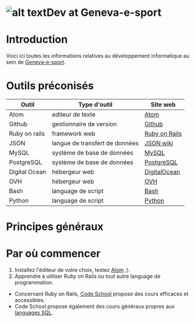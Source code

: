 # ![alt text](https://lh3.googleusercontent.com/upY2lzJL3QArYRNXIgtG5-Ddp566Pm9hTrTIjhk8B7vPlSB6ukXUOFkyThOze7J_m5_1lx8SiyqmAFe6QGyrdGzr8kCAKw-1L04LD9lutc9ZxlRVVNkbiQvsFxb4mhuUpPqsGFenFGas2_cIXvK-1GuUz6H_ALuRVcxIkM_-oLtXvpdYE1auKyuroy5p0o8daR6MTylbzRiiip50gaWZv_MBJfKhv2JBNs6ZOwMZEoPQl1bpylzpmqhImdFg1p1gINya086RViqWjAm-MvqwtKCReoW_XnMOKDgftSJ0fr-aRzw5aVlP_ixNuZ1YIS6-Cu6dZ0c83KHbYXOCFVGwHgd217b-1csd1z7--cKgAt3OksWmA6S732lNEUgeb1m4M6CmmDqueAhNEp-hI-QpMuuBpHwCbY9OnMDbHrtT9XjkX7kGxg089_itxGno4IuT5BiI_o38DUAbKzdICDA463jcKLJ01lztynHKs8uMHOVdf_jBLc8jsPKngObNAVFfMMXkaZMcaGH1BtHsN9ID45SILDJ0FDVjcyei4B9fSZwajrArchr5Tgt4haRISiTKMtnp=w104-no "Logo Geneva-e-sport")Dev at Geneva-e-sport
# Introduction
Voici ici toutes les informations relatives au développement informatique au sein de [Geneva-e-sport](http://geneva-e-sport.com).

# Outils préconisés

Outil         | Type d'outil                   | Site web
------------- | ------------------------------ | --------------------------------------------
Atom          | editeur de texte               | [Atom](http://atom.io)
Github        | gestionnaire de version        | [Github](https://desktop.github.com)
Ruby on rails | framework web                  | [Ruby on Rails](http://rubyonrails.org)
JSON          | langue de transfert de données | [JSON wiki](http://www.w3schools.com/json/)
MySQL         | système de base de données     | [MySQL](https://www.mysql.fr)
PostgreSQL    | système de base de données     | [PostgreSQL](http://www.postgresql.org)
Digital Ocean | hébergeur web                  | [DigitalOcean](https://www.digitalocean.com)
OVH           | hébergeur web                  | [OVH](https://www.ovh.com/fr/)
Bash          | language de script             | [Bash](https://www.gnu.org/software/bash/)
Python        | language de script             | [Python](https://python.org)

# Principes généraux
# Par où commencer
1. Installez l'éditeur de votre choix, testez [Atom](http://atom.io) ;).
2. Apprendre à utiliser Ruby on Rails ou tout autre language de programmation.
  - Concernant Ruby on Rails, [Code School](https://www.codeschool.com/paths/ruby) propose des cours efficaces et accessibles.
  - Code School propose également des cours généraux propres aux [languages SQL](https://www.codeschool.com/paths/database).
